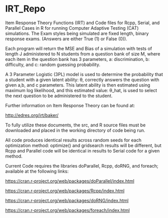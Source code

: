 # IRT_Repo

Item Response Theory Functions (IRT) and Code files for Rcpp, Serial, and Parallel Cases in R for running Computer Adaptive Testing (CAT) simulations.
The Exam styles being simulated are fixed length, binary response exams. (Answers are either True (1) or False (0)). 

Each program will return the MSE and Bias of a simulation with tests of length J administered to N students from a question bank of size M, where each item in the question bank has 3 parameters, a: discrimination, b: difficulty, and c: random guessing probability. 

A 3 Parameter Logistic (3PL) model is used to determine the probability that a student with a given latent ability: &theta;, correctly answers the question with given a,b, and c parameters. This latent ability is then estimated using maximum log likelihood, and this estimated value:  &theta;_hat, is used to select the next question to be administered to the student. 
  
Further information on Item Response Theory can be found at:

http://edres.org/irt/baker/

To fully utilize these documents, the src, and R source files must be downloaded and placed in the working directory of code being run. 

All code produces identical results across random seeds for each optimization method: optimize() and gridsearch results will be different, but Rcpp and Parallel code will be identical in results to Serial code for a given method.

Current Code requires the libraries doParallel, Rcpp, doRNG, and foreach; available at the following links: 

https://cran.r-project.org/web/packages/doParallel/index.html

https://cran.r-project.org/web/packages/Rcpp/index.html

https://cran.r-project.org/web/packages/doRNG/index.html

https://cran.r-project.org/web/packages/foreach/index.html



